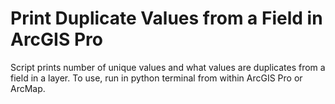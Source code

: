 # Print Duplicate Values from a Field in ArcGIS Pro

Script prints number of unique values and what values are duplicates from a field in a layer.
To use, run in python terminal from within ArcGIS Pro or ArcMap.
